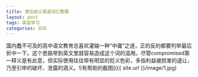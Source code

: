 ```yaml
---
title: 常见歧义英语词汇整理
layout: post
tags: 英语学习
categories: 日志
---
```

国内蠢不可及的高中语文教育总喜欢灌输一种“中庸”之道，正的反的都要列举最后折中一下。这个思路带到英文里就容易造成这个词的滥用。尽管compromised第一释义是有此意，但实际使用往往带有明显的贬义色彩，多指利益被损害的退让，乃至引申的破坏、泄露的涵义。![有帮助的截图]({{ site.url }}/image/1.jpg)
